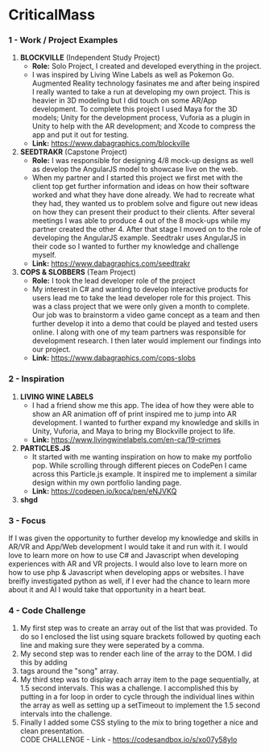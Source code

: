 # CriticalMass

### 1 - Work / Project Examples
1. **BLOCKVILLE** (Independent Study Project)  
    - **Role:** Solo Project, I created and developed everything in the project.
    - I was inspired by Living Wine Labels as well as Pokemon Go. Augmented Reality technology fasinates me and after being inspired I really wanted to take a run at developing my own project. This is heavier in 3D modeling but I did touch on some AR/App development. To complete this project I used Maya for the 3D models; Unity for the development process, Vuforia as a plugin in Unity to help with the AR development; and Xcode to compress the app and put it out for testing.
    - **Link:** https://www.dabagraphics.com/blockville
2. **SEEDTRAKR** (Capstone Project)  
    - **Role:** I was responsible for designing 4/8 mock-up designs as well as develop the AngularJS model to showcase live on the web.
    - When my partner and I started this project we first met with the client top get further information and ideas on how their software worked and what they have done already. We had to recreate what they had, they wanted us to problem solve and figure out new ideas on how they can present their product to their clients. After several meetings I was able to produce 4 out of the 8 mock-ups while my partner created the other 4. After that stage I moved on to the role of developing the AngularJS example. Seedtrakr uses AngularJS in their code so I wanted to further my knowledge and challenge myself.
    - **Link:** https://www.dabagraphics.com/seedtrakr
3. **COPS & SLOBBERS** (Team Project) 
    - **Role:** I took the lead developer role of the project
    - My interest in C# and wanting to develop interactive products for users lead me to take the lead developer role for this project. This was a class project that we were only given a month to complete. Our job was to brainstorm a video game concept as a team and then further develop it into a demo that could be played and tested users online. I along with one of my team partners was responsible for development research. I then later would implement our findings into our project.
    - **Link:** https://www.dabagraphics.com/cops-slobs

### 2 - Inspiration
1. **LIVING WINE LABELS** 
    - I had a friend show me this app. The idea of how they were able to show an AR animation off of print inspired me to jump into AR development. I wanted to further expand my knowledge and skills in Unity, Vuforia, and Maya to bring my Blockville project to life.
    - **Link:** https://www.livingwinelabels.com/en-ca/19-crimes
2. **PARTICLES.JS** 
    - It started with me wanting inspiration on how to make my portfolio pop. While scrolling through different pieces on CodePen I came across this Particle.js example. It inspired me to implement a similar design within my own portfolio landing page.
    - **Link:** https://codepen.io/koca/pen/eNJVKQ 
3. **shgd**

### 3 - Focus
If I was given the opportunity to further develop my knowledge and skills in AR/VR and App/Web development I would take it and run with it. I would love to learn more on how to use C# and Javascript when developing experiences with AR and VR projects. I would also love to learn more on how to use php & Javascript when developing apps or websites. I have breifly investigated python as well, if I ever had the chance to learn more about it and AI I would take that opportunity in a heart beat.

### 4 - Code Challenge
1. My first step was to create an array out of the list that was provided. To do so I enclosed the list using square brackets followed by quoting each line and making sure they were seperated by a comma.
2. My second step was to render each line of the array to the DOM. I did this by adding <li> tags around the "song" array.
3. My third step was to display each array item to the page sequentially, at 1.5 second intervals. This was a challenge. I accomplished this by putting in a for loop in order to cycle through the individual lines within the array as well as setting up a setTimeout to implement the 1.5 second intervals into the challenge. 
4. Finally I added some CSS styling to the mix to bring together a nice and clean presentation.  
CODE CHALLENGE - Link - https://codesandbox.io/s/xo07y58ylo
